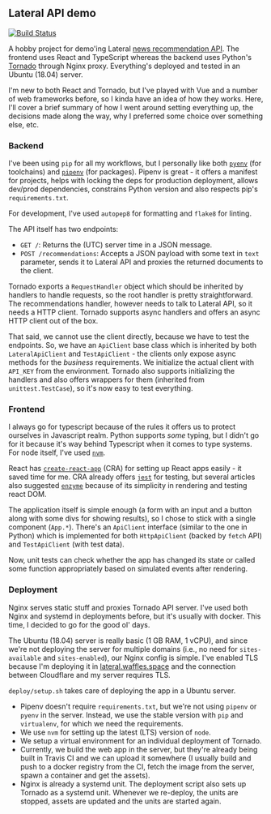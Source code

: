 ## Lateral API demo

[![Build Status](https://api.travis-ci.org/wafflespeanut/lateral-demo.svg?branch=master)](https://travis-ci.org/wafflespeanut/lateral-demo)

A hobby project for demo'ing Lateral [news recommendation API](https://lateral.io/docs/news-recommender/reference/#news-similar-to-text-post). The frontend uses React and TypeScript whereas the backend uses Python's [Tornado](https://www.tornadoweb.org/en/stable/) through Nginx proxy. Everything's deployed and tested in an Ubuntu (18.04) server.

I'm new to both React and Tornado, but I've played with Vue and a number of web frameworks before, so I kinda have an idea of how they works. Here, I'll cover a brief summary of how I went around setting everything up, the decisions made along the way, why I preferred some choice over something else, etc.

### Backend

I've been using `pip` for all my workflows, but I personally like both [`pyenv`](https://github.com/pyenv/pyenv) (for toolchains) and [`pipenv`](https://github.com/pypa/pipenv/) (for packages). Pipenv is great - it offers a manifest for projects, helps with locking the deps for production deployment, allows dev/prod dependencies, constrains Python version and also respects pip's `requirements.txt`.

For development, I've used `autopep8` for formatting and `flake8` for linting.

The API itself has two endpoints:

 - `GET /`: Returns the (UTC) server time in a JSON message.
 - `POST /recommendations`: Accepts a JSON payload with some text in `text` parameter, sends it to Lateral API and proxies the returned documents to the client.

Tornado exports a `RequestHandler` object which should be inherited by handlers to handle requests, so the root handler is pretty straightforward. The recommendations handler, however needs to talk to Lateral API, so it needs a HTTP client. Tornado supports async handlers and offers an async HTTP client out of the box.

That said, we cannot use the client directly, because we have to test the endpoints. So, we have an `ApiClient` base class which is inherited by both `LateralApiClient` and `TestApiClient` - the clients only expose async methods for the *business* requirements. We initialize the actual client with `API_KEY` from the environment. Tornado also supports initializing the handlers and also offers wrappers for them (inherited from `unittest.TestCase`), so it's now easy to test everything.

### Frontend

I always go for typescript because of the rules it offers us to protect ourselves in Javascript realm. Python supports *some* typing, but I didn't go for it because it's way behind Typescript when it comes to type systems. For node itself, I've used [`nvm`](https://github.com/nvm-sh/nvm).

React has [`create-react-app`](https://github.com/facebook/create-react-app) (CRA) for setting up React apps easily - it saved time for me. CRA already offers [`jest`](https://jestjs.io/) for testing, but several articles also suggested [`enzyme`](https://github.com/airbnb/enzyme) because of its simplicity in rendering and testing react DOM.

The application itself is simple enough (a form with an input and a button along with some divs for showing results), so I chose to stick with a single component (`App.*`). There's an `ApiClient` interface (similar to the one in Python) which is implemented for both `HttpApiClient` (backed by `fetch` API) and `TestApiClient` (with test data).

Now, unit tests can check whether the app has changed its state or called some function appropriately based on simulated events after rendering.

### Deployment

Nginx serves static stuff and proxies Tornado API server. I've used both Nginx and systemd in deployments before, but it's usually with docker. This time, I decided to go for the good ol' days.

The Ubuntu (18.04) server is really basic (1 GB RAM, 1 vCPU), and since we're not deploying the server for multiple domains (i.e., no need for `sites-available` and `sites-enabled`), our Nginx config is simple. I've enabled TLS because I'm deploying it in [lateral.waffles.space](https://lateral.waffles.space/) and the connection between Cloudflare and my server requires TLS.

`deploy/setup.sh` takes care of deploying the app in a Ubuntu server.

- Pipenv doesn't require `requirements.txt`, but we're not using `pipenv` or `pyenv` in the server. Instead, we use the stable version with `pip` and `virtualenv`, for which we need the requirements.
- We use `nvm` for setting up the latest (LTS) version of `node`.
- We setup a virtual environment for an individual deployment of Tornado.
- Currently, we build the web app in the server, but they're already being built in Travis CI and we can upload it somewhere (I usually build and push to a docker registry from the CI, fetch the image from the server, spawn a container and get the assets).
- Nginx is already a systemd unit. The deployment script also sets up Tornado as a systemd unit. Whenever we re-deploy, the units are stopped, assets are updated and the units are started again.

